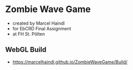 # Zombie Wave Game
- created by Marcel Haindl
- for EbCRD Final Assignment
- at FH St. Pölten

## WebGL Build
- https://marcelhaindl.github.io/ZombieWaveGame/Build/
